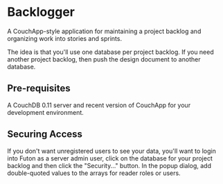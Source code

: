 Backlogger
===
A CouchApp-style application for maintaining a project backlog and
organizing work into stories and sprints.

The idea is that you'll use one database per project backlog. If
you need another project backlog, then push the design document to
another database.

Pre-requisites
---
A CouchDB 0.11 server and recent version of CouchApp for your
development environment.

Securing Access
---
If you don't want unregistered users to see your data, you'll want to
login into Futon as a server admin user, click on the database for
your project backlog and then click the "Security..." button. In the
popup dialog, add double-quoted values to the arrays for reader roles
or users.
